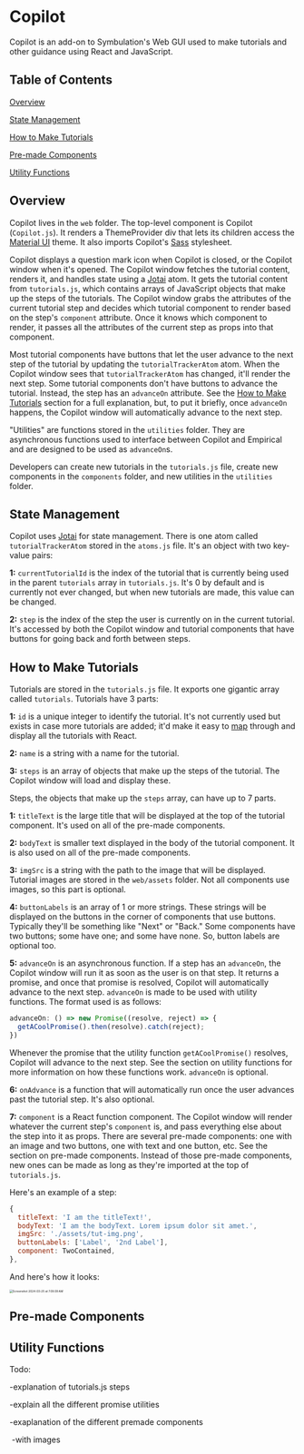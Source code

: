# Copilot

Copilot is an add-on to Symbulation's Web GUI used to make tutorials and other guidance using React and JavaScript.

## Table of Contents

[Overview](#overview)

[State Management](#State-Management)

[How to Make Tutorials](#How-to-Make-Tutorials)

[Pre-made Components](#Pre-made-Components)

[Utility Functions](#Utility-Functions)

## Overview

Copilot lives in the `web` folder. The top-level component is Copilot (`Copilot.js`). It renders a ThemeProvider div that lets its children access the [Material UI](https://mui.com/material-ui/) theme. It also imports Copilot's [Sass](https://sass-lang.com) stylesheet.

Copilot displays a question mark icon when Copilot is closed, or the Copilot window when it's opened. The Copilot window fetches the tutorial content, renders it, and handles state using a [Jotai](https://jotai.org) atom. It gets the tutorial content from `tutorials.js`, which contains arrays of JavaScript objects that make up the steps of  the tutorials. The Copilot window grabs the attributes of the current tutorial step and decides which tutorial component to render based on the step's `component` attribute. Once it knows which component to render, it passes all the attributes of the current step as props into that component.

Most tutorial components have buttons that let the user advance to the next step of the tutorial by updating the `tutorialTrackerAtom` atom. When the Copilot window sees that `tutorialTrackerAtom` has changed, it'll render the next step. Some tutorial components don't have buttons to advance the tutorial. Instead, the step has an `advanceOn` attribute. See the [How to Make Tutorials](#How-to-Make-Tutorials) section for a full explanation, but, to put it briefly, once `advanceOn` happens, the Copilot window will automatically advance to the next step.

"Utilities" are functions stored in the `utilities` folder. They are asynchronous functions used to interface between Copilot and Empirical and are designed to be used as `advanceOn`s.

Developers can create new tutorials in the `tutorials.js` file, create new components in the `components` folder, and new utilities in the `utilities` folder.

## State Management

Copilot uses [Jotai](https://jotai.org) for state management. There is one atom called `tutorialTrackerAtom` stored in the `atoms.js` file. It's an object with two key-value pairs:

**1:** `currentTutorialId` is the index of the tutorial that is currently being used in the parent `tutorials` array in `tutorials.js`. It's 0 by default and is currently not ever changed, but when new tutorials are made, this value can be changed.

**2:** `step` is the index of the step the user is currently on in the current tutorial. It's accessed by both the Copilot window and tutorial components that have buttons for going back and forth between steps.

## How to Make Tutorials

Tutorials are stored in the `tutorials.js` file. It exports one gigantic array called `tutorials`. Tutorials have 3 parts:

**1:** `id` is a unique integer to identify the tutorial. It's not currently used but exists in case more tutorials are added; it'd make it easy to [map](https://react.dev/learn/rendering-lists#where-to-get-your-key) through and display all the tutorials with React.

**2:** `name` is a string with a name for the tutorial.

**3:** `steps` is an array of objects that make up the steps of the tutorial. The Copilot window will load and display these.



Steps, the objects that make up the `steps` array, can have up to 7 parts. 

**1:** `titleText` is the large title that will be displayed at the top of the tutorial component. It's used on all of the pre-made components.

**2:** `bodyText` is smaller text displayed in the body of the tutorial component. It is also used on all of the pre-made components.

**3:** `imgSrc` is a string with the path to the image that will be displayed. Tutorial images are stored in the `web/assets` folder. Not all components use images, so this part is optional.

**4:** `buttonLabels` is an array of 1 or more strings. These strings will be displayed on the buttons in the corner of components that use buttons. Typically they'll be something like "Next" or "Back." Some components have two buttons; some have one; and some have none. So, button labels are optional too.

**5:** `advanceOn` is an asynchronous function. If a step has an `advanceOn`, the Copilot window will run it as soon as the user is on that step. It returns a promise, and once that promise is resolved, Copilot will automatically advance to the next step. `advanceOn` is made to be used with utility functions. The format used is as follows:

```javascript
advanceOn: () => new Promise((resolve, reject) => {
  getACoolPromise().then(resolve).catch(reject);
})
```

Whenever the promise that the utility function `getACoolPromise()` resolves, Copilot will advance to the next step. See the section on utility functions for more information on how these functions work. `advanceOn` is optional.

**6:** `onAdvance` is a function that will automatically run once the user advances past the tutorial step. It's also optional.

**7:** `component` is a React function component. The Copilot window will render whatever the current step's `component` is, and pass everything else about the step into it as props. There are several pre-made components: one with an image and two buttons, one with text and one button, etc. See the section on pre-made components. Instead of those pre-made components, new ones can be made as long as they're imported at the top of `tutorials.js`.

Here's an example of a step:

```javascript
{
  titleText: 'I am the titleText!',
  bodyText: 'I am the bodyText. Lorem ipsum dolor sit amet.',
  imgSrc: './assets/tut-img.png',
  buttonLabels: ['Label', '2nd Label'],
  component: TwoContained,
},
```

And here's how it looks:

<img src="https://p.ipic.vip/v6jwyb.png" alt="Screenshot 2024-03-25 at 7.09.09 AM" style="zoom:35%;" />

## Pre-made Components









## Utility Functions

Todo:



-explanation of tutorials.js steps

-explain all the different promise utilities

-exaplanation of the different premade components

​    -with images

